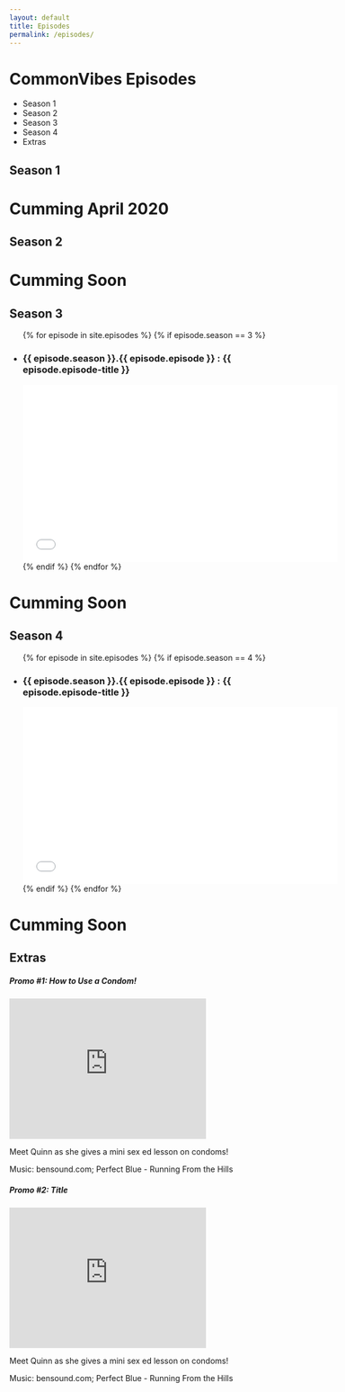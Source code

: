 ```yaml
---
layout: default
title: Episodes
permalink: /episodes/
---
```


<h1><span class="pink">Common</span><span class="blue">Vibes</span> Episodes</h1>

<div class="season-bar">
    <ul>
        <li class="nav-btn inactive-selection" id="s1" onclick="switchTab('s1','t1')">
            Season 1
        </li>
        <li class="nav-btn inactive-selection" id="s2" onclick="switchTab('s2','t2')">
            Season 2
        </li>
        <li class="nav-btn inactive-selection" id="s3" onclick="switchTab('s3','t3')">
            Season 3
        </li>
        <li class="nav-btn inactive-selection" id="s4" onclick="switchTab('s4','t4')">
            Season 4
        </li>
        <li class="nav-btn active-selection" id="s5" onclick="switchTab('s5','t5')">
            Extras
        </li>
    </ul>
</div>


<div class="season inactive-tab" id="t1">
    <h2>Season 1</h2>
    <!-- <ul>
    {% for episode in site.episodes %}
        {% if episode.season == 1 %}
            <li>
                <h3>{{ episode.season }}.{{ episode.episode }} : {{ episode.episode-title }}</h3>
                <iframe width="560" height="315" src="{{ episode.video-link }}" frameborder="0" allow="accelerometer; autoplay; encrypted-media; gyroscope; picture-in-picture" allowfullscreen>
                </iframe>
                <p>{{ episode.description }}</p>
            </li>
        {% endif %}
    {% endfor %}
    </ul> -->
    <div class="comingsoon border-pink bg-yellow">
        <h1 class="pink">Cumming April 2020</h1>
    </div>
</div>
<p class="pa-0"></p>


<div class="season inactive-tab" id="t2">
    <h2>Season 2</h2>
 <!--     <ul>
  {% for episode in site.episodes %}
        {% if episode.season == 2 %}
            <li>
                <h3>{{ episode.season }}.{{ episode.episode }} : {{ episode.episode-title }}</h3>
                <iframe width="560" height="315" src="{{ episode.video-link }}" frameborder="0" allow="accelerometer; autoplay; encrypted-media; gyroscope; picture-in-picture" allowfullscreen>
                </iframe/>        
            </li>
        {% endif %}
    {% endfor %}
    </ul> -->
    <div class="comingsoon border-pink bg-yellow">
        <h1 class="pink">Cumming Soon</h1>
    </div>
</div>


<div class="season inactive-tab" id="t3">
    <h2>Season 3</h2>
    <ul>
    {% for episode in site.episodes %}
        {% if episode.season == 3 %}
            <li>
                <h3>{{ episode.season }}.{{ episode.episode }} : {{ episode.episode-title }}</h3>
                <iframe width="560" height="315" src="{{ episode.video-link }}" frameborder="0" allow="accelerometer; autoplay; encrypted-media; gyroscope; picture-in-picture" allowfullscreen>
                </iframe/>        
            </li>
        {% endif %}
    {% endfor %}
    </ul>
    <div class="comingsoon border-pink bg-yellow">
        <h1 class="pink">Cumming Soon</h1>
    </div>
</div>

<div class="season inactive-tab" id="t4">
    <h2>Season 4</h2>
    <ul>
    {% for episode in site.episodes %}
        {% if episode.season == 4 %}
            <li>
                <h3>{{ episode.season }}.{{ episode.episode }} : {{ episode.episode-title }}</h3>
                <iframe width="560" height="315" src="{{ episode.video-link }}" frameborder="0" allow="accelerometer; autoplay; encrypted-media; gyroscope; picture-in-picture" allowfullscreen>
                </iframe/>        
            </li>
        {% endif %}
    {% endfor %}
    </ul>
    <div class="comingsoon border-pink bg-yellow">
        <h1 class="pink">Cumming Soon</h1>
    </div>
</div>

<div class="season active-tab" id="t5">
    <h2>Extras</h2>
    <div class="episode-list">
        <div class="episode border-pink pink bg-yellow">
        <h5 class="episode-number bg-pink yellow">Promo #1: How to Use a Condom!</h5>
        <div class="episode-video">
            <iframe src="https://www.facebook.com/plugins/video.php?href=https%3A%2F%2Fwww.facebook.com%2FCommonVibesSeries%2Fvideos%2F139522734042085%2F&show_text=0&width=350" width="350" height="250" scrolling="no" frameborder="0" allowTransparency="true" allowFullScreen="true" class="partial-border-pink"></iframe>
        </div>
        <div class="episode-description">
            <p class="pink">
            Meet Quinn as she gives a mini sex ed lesson on condoms! </p>

<p class="pink credit">
            Music: bensound.com; Perfect Blue - Running From the Hills
            </p>
        </div>
    </div>

<div class="episode border-red bg-lightblue">
        <h5 class="episode-number bg-red lightblue">Promo #2: Title</h5>
        <div class="episode-video">
            <iframe src="https://www.facebook.com/plugins/video.php?href=https%3A%2F%2Fwww.facebook.com%2FCommonVibesSeries%2Fvideos%2F139522734042085%2F&show_text=0&width=350" width="350" height="250" scrolling="no" frameborder="0" allowTransparency="true" allowFullScreen="true" class="partial-border-red"></iframe>
        </div>
        <div class="episode-description">
            <p class="red">
            Meet Quinn as she gives a mini sex ed lesson on condoms! </p>

<p class="red credit">
            Music: bensound.com; Perfect Blue - Running From the Hills
            </p>
        </div>
    </div>
</div>

</div>